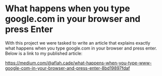 # What happens when you type google.com in your browser and press Enter
With this project we were tasked to write an article that explains exactly what happens when you type google.com in your browser and press enter. Below is a link to my published article:

https://medium.com/@aflah.cade/what-happens-when-you-type-www-google-com-in-your-browser-and-press-enter-8bd19897fdaf
